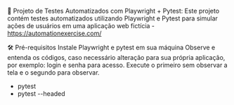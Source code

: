 📘 Projeto de Testes Automatizados com Playwright + Pytest: Este projeto contém testes automatizados utilizando Playwright e Pytest para simular ações de usuários em uma aplicação web fictícia - https://automationexercise.com/

🛠️ Pré-requisitos
Instale Playwright e pytest em sua máquina
Observe e entenda os códigos, caso necessário alteração para sua própria aplicação, por exemplo: login e senha para acesso.
Execute o primeiro sem observar a tela e o segundo para observar.
- pytest
- pytest --headed
